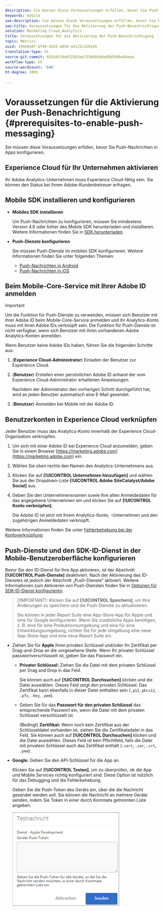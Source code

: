 ```yaml
---
description: Sie müssen diese Voraussetzungen erfüllen, bevor Sie Push-Nachrichten in Apps konfigurieren.
keywords: mobile
seo-description: Sie müssen diese Voraussetzungen erfüllen, bevor Sie Push-Nachrichten in Apps konfigurieren.
seo-title: Voraussetzungen für die Aktivierung der Push-Benachrichtigung
solution: Marketing Cloud,Analytics
title: Voraussetzungen für die Aktivierung der Push-Benachrichtigung
topic: Metrics
uuid: 194e6e07-b794-4152-a838-a4125c3292d4
translation-type: ht
source-git-commit: 82b3dc38a0325b3aa733b491ddad9b59dbe84eaa
workflow-type: ht
source-wordcount: '646'
ht-degree: 100%

---
```



# Voraussetzungen für die Aktivierung der Push-Benachrichtigung {#prerequisites-to-enable-push-messaging}

Sie müssen diese Voraussetzungen erfüllen, bevor Sie Push-Nachrichten in Apps konfigurieren.

## Experience Cloud für Ihr Unternehmen aktivieren

Ihr Adobe Analytics-Unternehmen muss Experience Cloud-fähig sein. Sie können den Status bei Ihrem Adobe-Kundenbetreuer erfragen.

## Mobile SDK installieren und konfigurieren

* **Mobiles SDK installieren**

   Um Push-Nachrichten zu konfigurieren, müssen Sie mindestens Version 4.6 oder höher des Mobile SDK herunterladen und installieren. Weitere Informationen finden Sie in [SDK herunterladen](/help/using/c-manage-app-settings/c-mob-confg-app/t-config-analytics/download-sdk.md).

* **Push-Dienste konfigurieren**

   Sie müssen Push-Dienste im mobilen SDK konfigurieren. 
Weitere Informationen finden Sie unter folgenden Themen:

   * [Push-Nachrichten in Android](/help/android/messaging-main/push-messaging/push-messaging.md)
   * [Push-Nachrichten in iOS](/help/ios/messaging-main/push-messaging/push-messaging.md)

## Beim Mobile-Core-Service mit Ihrer Adobe ID anmelden

>[!IMPORTANT]
>
>Um die Funktion für Push-Dienste zu verwenden, müssen sich Benutzer mit ihrer Adobe ID beim Mobile-Core-Service anmelden und ihr Analytics-Konto muss mit ihren Adobe IDs verknüpft sein. Die Funktion für Push-Dienste ist nicht verfügbar, wenn sich Benutzer mit ihren vorhandenen Adobe Analytics-Konten anmelden.

Wenn Benutzer keine Adobe IDs haben, führen Sie die folgenden Schritte aus:

1. (**Experience Cloud-Administrator**) Einladen der Benutzer zur Experience Cloud.

1. (**Benutzer**) Erstellen einer persönlichen Adobe ID anhand der vom Experience Cloud-Administrator erhaltenen Anweisungen.

   Nachdem der Administrator den vorherigen Schritt durchgeführt hat, wird an jeden Benutzer automatisch eine E-Mail gesendet.

1. (**Benutzer**) Anmelden bei Mobile mit der Adobe ID.

## Benutzerkonten in Experience Cloud verknüpfen

Jeder Benutzer muss das Analytics-Konto innerhalb der Experience Cloud-Organisation verknüpfen.

1. Um sich mit einer Adobe ID bei Experience Cloud anzumelden, geben Sie in einem Browser [https://marketing.adobe.com](https://marketing.adobe.com) ein.

1. Wählen Sie oben rechts den Namen des Analytics-Unternehmens aus.

1. Klicken Sie auf **[!UICONTROL Unternehmen hinzufügen]** und wählen Sie aus der Dropdown-Liste **[!UICONTROL Adobe SiteCatalyst/Adobe Social]** aus.

1. Geben Sie den Unternehmensnamen sowie Ihre alten Anmeldedaten für das angegebene Unternehmen ein und klicken Sie auf **[!UICONTROL Konto verknüpfen]**.

   Die Adobe ID ist jetzt mit Ihrem Analytics-Konto, -Unternehmen und den zugehörigen Anmeldedaten verknüpft.

Weitere Informationen finden Sie unter [Fehlerbehebung bei der Kontoverknüpfung](https://docs.adobe.com/content/help/de-DE/core-services/interface/manage-users-and-products/organizations.html).

## Push-Dienste und den SDK-ID-Dienst in der Mobile-Benutzeroberfläche konfigurieren

Bevor Sie den ID-Dienst für Ihre App aktivieren, ist der Abschnitt **[!UICONTROL Push-Dienste]** deaktiviert. Nach der Aktivierung des ID-Dienstes ist jedoch der Abschnitt „Push-Dienste“ aktiviert. Weitere Informationen zum Aktivieren von Push-Diensten finden Sie in [Optionen für SDK-ID-Dienst konfigurieren](/help/using/c-manage-app-settings/c-mob-confg-app/t-config-visitor.md).

>[!IMPORTANT]: Klicken Sie auf **[!UICONTROL Speichern]**, um Ihre Änderungen zu speichern und die Push-Dienste zu aktualisieren.
>
>Sie können in jeder Report Suite eine App-Store-App für Apple und eine für Google konfigurieren. Wenn Sie zusätzliche Apps benötigen, z. B. eine für eine Produktionsumgebung und eine für eine Entwicklungsumgebung, richten Sie für jede Umgebung eine neue App-Store-App und eine neue Report Suite ein.

* Ziehen Sie für **Apple** Ihren privaten Schlüssel und/oder Ihr Zertifikat per Drag-and-Drop an die vorgesehene Stelle. Wenn Ihr privater Schlüssel passwortverschlüsselt ist, geben Sie das Passwort ein.

   * **Privater Schlüssel:** Ziehen Sie die Datei mit dem privaten Schlüssel per Drag and Drop in das Feld.

      Sie können auch auf **[!UICONTROL Durchsuchen]** klicken und die Datei auswählen. Dieses Feld zeigt den privaten Schlüssel. Das Zertifikat kann ebenfalls in dieser Datei enthalten sein (`.p12`, `pkcs12`, `.pfx`, `.key`, `.pem`).

   * Geben Sie für das **Passwort für den privaten Schlüssel** das entsprechende Passwort ein, wenn die Datei mit dem privaten Schlüssel verschlüsselt ist.

      (Bedingt) **Zertifikat:** Wenn noch kein Zertifikat aus der Schlüsseldatei vorhanden ist, ziehen Sie die Zertifikatsdatei in das Feld. Sie können auch auf **[!UICONTROL Durchsuchen]** klicken und die Datei auswählen. Dieses Feld ist kein Pflichtfeld, falls die Datei mit privatem Schlüssel auch das Zertifikat enthält (`.cert`, `.cer`, `.crt`, `.pem`).

* **Google:** Geben Sie den API-Schlüssel für die App an.

   Klicken Sie auf **[!UICONTROL Testen]**, um zu überprüfen, ob die App und Mobile Services richtig konfiguriert sind. Diese Option ist nützlich für das Debugging und die Fehlerbehebung.

   Geben Sie die Push-Token des Geräts ein, über die die Nachricht gesendet werden soll. Sie können die Nachricht an mehrere Geräte senden, indem Sie Token in einer durch Kommata getrennten Liste angeben.

   ![Push-Testnachricht](assets/push_test_list.png)
